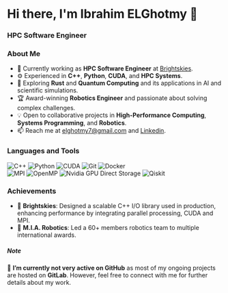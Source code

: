 # Hi there, I'm Ibrahim ELGhotmy 👋  
### HPC Software Engineer

### About Me  
- 🔭 Currently working as **HPC Software Engineer** at [Brightskies](https://brightskiesinc.com).
- ⚙️ Experienced in **C++**, **Python**, **CUDA**, and **HPC Systems**.
- 🌱 Exploring **Rust** and **Quantum Computing** and its applications in AI and scientific simulations.  
- 🏆 Award-winning **Robotics Engineer** and passionate about solving complex challenges.  
- 💡 Open to collaborative projects in **High-Performance Computing**, **Systems Programming**, and **Robotics**.  
- 📫 Reach me at [elghotmy7@gmail.com](mailto:elghotmy7@gmail.com) and [Linkedin](https://linkedin.com/in/ghotmy).

### Languages and Tools  
![C++](https://img.shields.io/badge/-C++-00599C?logo=c%2B%2B&logoColor=white&style=flat) 
![Python](https://img.shields.io/badge/-Python-3776AB?logo=python&logoColor=white&style=flat) 
![CUDA](https://img.shields.io/badge/-CUDA-76B900?logo=nvidia&logoColor=white&style=flat) 
![Git](https://img.shields.io/badge/-Git-F05032?logo=git&logoColor=white&style=flat) 
![Docker](https://img.shields.io/badge/-Docker-2496ED?logo=docker&logoColor=white&style=flat)  
![MPI](https://img.shields.io/badge/-MPI-007ACC?logo=open-mpi&logoColor=white&style=flat) 
![OpenMP](https://img.shields.io/badge/-OpenMP-FB9902?style=flat) 
![Nvidia GPU Direct Storage](https://img.shields.io/badge/-Nvidia_GPUDirect_Storage-76B900?logo=nvidia&logoColor=white&style=flat)
![Qiskit](https://img.shields.io/badge/-Qiskit-6929C4?logo=python&logoColor=white&style=flat) 

### Achievements  
- 🏅 **Brightskies**: Designed a scalable C++ I/O library used in production, enhancing performance by integrating parallel processing, CUDA and MPI.  
- 🥇 **M.I.A. Robotics**: Led a 60+ members robotics team to multiple international awards.  

##### Note  
📢 **I’m currently not very active on GitHub** as most of my ongoing projects are hosted on **GitLab**. However, feel free to connect with me for further details about my work.

